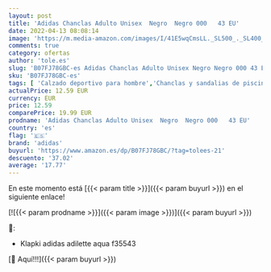 ```yaml
---
layout: post
title: 'Adidas Chanclas Adulto Unisex  Negro  Negro 000   43 EU'
date: 2022-04-13 08:08:14
image: 'https://m.media-amazon.com/images/I/41E5wqCmsLL._SL500_._SL400_.jpg'
comments: true
category: ofertas
author: 'tole.es'
slug: 'B07FJ78GBC-es Adidas Chanclas Adulto Unisex Negro Negro 000 43 EU'
sku: 'B07FJ78GBC-es'
tags: [ 'Calzado deportivo para hombre','Chanclas y sandalias de piscina para hombre','Zapatillas y calzado deportivo para hombre','Zapatos','Zapatos para hombre','Zapatos y complementos','adidas','chanclas','es', ]
actualPrice: 12.59 EUR
currency: EUR
price: 12.59
comparePrice: 19.99 EUR
prodname: 'Adidas Chanclas Adulto Unisex  Negro  Negro 000   43 EU'
country: 'es'
flag: '🇪🇸'
brand: 'adidas'
buyurl: 'https://www.amazon.es/dp/B07FJ78GBC/?tag=tolees-21'
descuento: '37.02'
average: '17.77'
---
```


En este momento está [{{< param title >}}]({{< param buyurl >}}) en el siguiente enlace!

[![{{< param prodname >}}]({{< param image >}})]({{< param buyurl >}})

🔎:

- Klapki adidas adilette aqua f35543

[🛒 Aquí!!!]({{< param buyurl >}})
